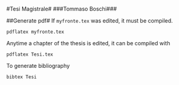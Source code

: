 #Tesi Magistrale#
###Tommaso Boschi###

##Generate pdf#
If `myfronte.tex` was edited, it must be compiled.
```
pdflatex myfronte.tex
```

Anytime a chapter of the thesis is edited, it can be compiled with
```
pdflatex Tesi.tex
```

To generate bibliography
```
bibtex Tesi
```
